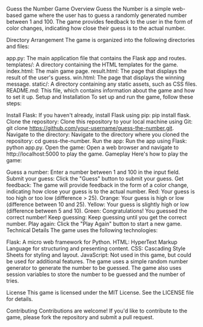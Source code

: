Guess the Number Game
Overview
Guess the Number is a simple web-based game where the user has to guess a randomly generated number between 1 and 100. The game provides feedback to the user in the form of color changes, indicating how close their guess is to the actual number.

Directory Arrangement
The game is organized into the following directories and files:

app.py: The main application file that contains the Flask app and routes.
templates/: A directory containing the HTML templates for the game.
index.html: The main game page.
result.html: The page that displays the result of the user's guess.
win.html: The page that displays the winning message.
static/: A directory containing any static assets, such as CSS files.
README.md: This file, which contains information about the game and how to set it up.
Setup and Installation
To set up and run the game, follow these steps:

Install Flask: If you haven't already, install Flask using pip: pip install flask.
Clone the repository: Clone this repository to your local machine using Git: git clone https://github.com/your-username/guess-the-number.git.
Navigate to the directory: Navigate to the directory where you cloned the repository: cd guess-the-number.
Run the app: Run the app using Flask: python app.py.
Open the game: Open a web browser and navigate to http://localhost:5000 to play the game.
Gameplay
Here's how to play the game:

Guess a number: Enter a number between 1 and 100 in the input field.
Submit your guess: Click the "Guess" button to submit your guess.
Get feedback: The game will provide feedback in the form of a color change, indicating how close your guess is to the actual number.
Red: Your guess is too high or too low (difference > 25).
Orange: Your guess is high or low (difference between 10 and 25).
Yellow: Your guess is slightly high or low (difference between 5 and 10).
Green: Congratulations! You guessed the correct number!
Keep guessing: Keep guessing until you get the correct number.
Play again: Click the "Play Again" button to start a new game.
Technical Details
The game uses the following technologies:

Flask: A micro web framework for Python.
HTML: HyperText Markup Language for structuring and presenting content.
CSS: Cascading Style Sheets for styling and layout.
JavaScript: Not used in this game, but could be used for additional features.
The game uses a simple random number generator to generate the number to be guessed. The game also uses session variables to store the number to be guessed and the number of tries.

License
This game is licensed under the MIT License. See the LICENSE file for details.

Contributing
Contributions are welcome! If you'd like to contribute to the game, please fork the repository and submit a pull request.
